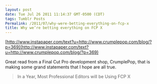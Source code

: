 ```yaml
---
layout: post
date: Tue Jul 26 2011 11:14:37 GMT-0500 (CDT)
tags: Tumblr Posts
Permalink: /2011/07/why-were-betting-everything-on-fcp-x
title: Why we’re betting everything on FCP X
---
```


[http://www.instapaper.com/text?u=http://www.crumplepop.com/blog/?p=369](http://www.instapaper.com/text?u=http://www.crumplepop.com/blog/?p=369)

Great read from a Final Cut Pro development shop, CrumplePop, that is making some grand statements that I hope are all true.

> In a Year, Most Professional Editors will be Using FCP X
